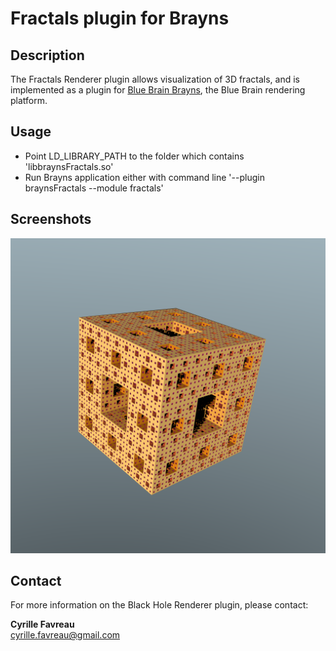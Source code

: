 # Fractals plugin for Brayns

## Description

The Fractals Renderer plugin allows visualization of 3D fractals, and is implemented as a plugin for [Blue Brain Brayns](https://github.com/BlueBrain/Brayns), the Blue Brain rendering platform.

## Usage

- Point LD_LIBRARY_PATH to the folder which contains
  'libbraynsFractals.so'
- Run Brayns application either with command line '--plugin braynsFractals --module fractals'

## Screenshots

![Fractals](doc/fractals.png)

## Contact

For more information on the Black Hole Renderer plugin, please contact:

__Cyrille Favreau__  
[cyrille.favreau@gmail.com](cyrille.favreau@gmail.com) 
